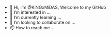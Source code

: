 - 👋 Hi, I’m @KiNGxMiDAS, Welcome to my GitHub
- 👀 I’m interested in ...
- 🌱 I’m currently learning ...
- 💞️ I’m looking to collaborate on ...
- 📫 How to reach me ...

<!---
KhaosxHacker/KhaosxHacker is a ✨ special ✨ repository because its `README.md` (this file) appears on your GitHub profile.
You can click the Preview link to take a look at your changes.
--->

